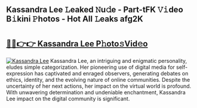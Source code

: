 ## Kassandra Lee 𝙻eaked 𝙽u𝚍e - Part-tFK 𝚅𝚒deo B𝚒kini 𝙿hotos - Hot All 𝙻eaks afg2K

# <h2><a href="http://ld1ceq.urlbe.top/?page=Kassandra+Lee">🔗🔗👉👉 Kassandra Lee P𝚑oto𝚜Vid𝚎o</a></h2>

[![Kassandra Lee](https://i.imgur.com/eBuTRDB.gif)](http://ld1ceq.urlbe.top/?page=Kassandra+Lee)
Kassandra Lee, an intriguing and enigmatic personality, eludes simple categorization. Her pioneering use of digital media for self-expression has captivated and enraged observers, generating debates on ethics, identity, and the evolving nature of online communities. Despite the uncertainty of her next actions, her impact on the virtual world is profound. With unwavering determination and undeniable enchantment, Kassandra Lee impact on the digital community is significant.
